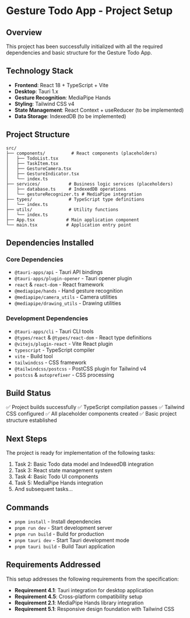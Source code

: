 <!-- @format -->

# Gesture Todo App - Project Setup

## Overview

This project has been successfully initialized with all the required dependencies and basic structure for the Gesture Todo App.

## Technology Stack

- **Frontend**: React 18 + TypeScript + Vite
- **Desktop**: Tauri 1.x
- **Gesture Recognition**: MediaPipe Hands
- **Styling**: Tailwind CSS v4
- **State Management**: React Context + useReducer (to be implemented)
- **Data Storage**: IndexedDB (to be implemented)

## Project Structure

```
src/
├── components/          # React components (placeholders)
│   ├── TodoList.tsx
│   ├── TaskItem.tsx
│   ├── GestureCamera.tsx
│   ├── GestureIndicator.tsx
│   └── index.ts
├── services/           # Business logic services (placeholders)
│   ├── database.ts     # IndexedDB operations
│   └── gestureRecognizer.ts # MediaPipe integration
├── types/              # TypeScript type definitions
│   └── index.ts
├── utils/              # Utility functions
│   └── index.ts
├── App.tsx            # Main application component
└── main.tsx           # Application entry point
```

## Dependencies Installed

### Core Dependencies

- `@tauri-apps/api` - Tauri API bindings
- `@tauri-apps/plugin-opener` - Tauri opener plugin
- `react` & `react-dom` - React framework
- `@mediapipe/hands` - Hand gesture recognition
- `@mediapipe/camera_utils` - Camera utilities
- `@mediapipe/drawing_utils` - Drawing utilities

### Development Dependencies

- `@tauri-apps/cli` - Tauri CLI tools
- `@types/react` & `@types/react-dom` - React type definitions
- `@vitejs/plugin-react` - Vite React plugin
- `typescript` - TypeScript compiler
- `vite` - Build tool
- `tailwindcss` - CSS framework
- `@tailwindcss/postcss` - PostCSS plugin for Tailwind v4
- `postcss` & `autoprefixer` - CSS processing

## Build Status

✅ Project builds successfully
✅ TypeScript compilation passes
✅ Tailwind CSS configured
✅ All placeholder components created
✅ Basic project structure established

## Next Steps

The project is ready for implementation of the following tasks:

1. Task 2: Basic Todo data model and IndexedDB integration
2. Task 3: React state management system
3. Task 4: Basic Todo UI components
4. Task 5: MediaPipe Hands integration
5. And subsequent tasks...

## Commands

- `pnpm install` - Install dependencies
- `pnpm run dev` - Start development server
- `pnpm run build` - Build for production
- `pnpm tauri dev` - Start Tauri development mode
- `pnpm tauri build` - Build Tauri application

## Requirements Addressed

This setup addresses the following requirements from the specification:

- **Requirement 4.1**: Tauri integration for desktop application
- **Requirement 4.5**: Cross-platform compatibility setup
- **Requirement 2.1**: MediaPipe Hands library integration
- **Requirement 5.1**: Responsive design foundation with Tailwind CSS
